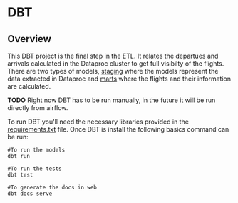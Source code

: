 # DBT

## Overview

This DBT project is the final step in the ETL. It relates the departues and arrivals calculated in the Dataproc cluster to get full visibilty of the flights. There are two types of models, [staging](./models/staging/) where the models represent the data extracted in Dataproc and [marts](./models/marts/) where the flights and their information are calculated.

**TODO** Right now DBT has to be run manually, in the future it will be run directly from airflow.

To run DBT you'll need the necessary libraries provided in the [requirements.txt](./requirements.txt) file.
Once DBT is install the following basics command can be run:

```shell
#To run the models
dbt run

#To run the tests
dbt test

#To generate the docs in web
dbt docs serve
```
